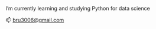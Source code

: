 I’m currently learning and studying Python for data science

📫 bru3006@gmail.com 

<!---
brunabellini/brunabellini is a ✨ special ✨ repository because its `README.md` (this file) appears on your GitHub profile.
You can click the Preview link to take a look at your changes.
--->
